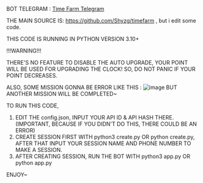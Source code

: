 BOT TELEGRAM : [Time Farm Telegram](https://t.me/TimeFarmCryptoBot?start=LnDO5pMtlVk6eMVL)

THE MAIN SOURCE IS: https://github.com/Shyzg/timefarm , but i edit some code.

THIS CODE IS RUNNING IN PYTHON VERSION 3.10+

!!!WARNING!!!

THERE'S NO FEATURE TO DISABLE THE AUTO UPGRADE, YOUR POINT WILL BE USED FOR UPGRADING THE CLOCK!
SO, DO NOT PANIC IF YOUR POINT DECREASES.

ALSO, SOME MISSION GONNA BE ERROR LIKE THIS :
![image](https://github.com/user-attachments/assets/509453c4-c504-40cf-9b06-ab2cce72c443)
BUT ANOTHER MISSION WILL BE COMPLETED~

TO RUN THIS CODE,
1. EDIT THE config.json, INPUT YOUR API ID & API HASH THERE. (IMPORTANT, BECAUSE IF YOU DIDN'T DO THIS, THERE COULD BE AN ERROR)
2. CREATE SESSION FIRST WITH python3 create.py OR python create.py, AFTER THAT INPUT YOUR SESSION NAME AND PHONE NUMBER TO MAKE A SESSION.
3. AFTER CREATING SESSION, RUN THE BOT WITH python3 app.py OR python app.py

ENJOY~

